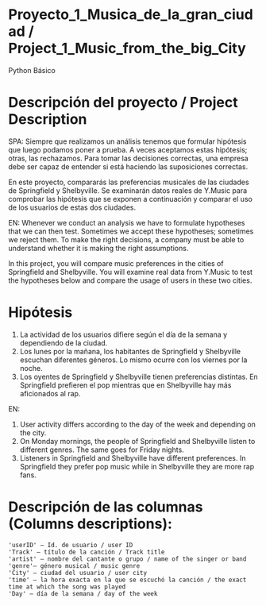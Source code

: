 # Proyecto_1_Musica_de_la_gran_ciudad / Project_1_Music_from_the_big_City
Python Básico
# Descripción del proyecto / Project Description


SPA: Siempre que realizamos un análisis tenemos que formular hipótesis que luego podamos poner a prueba. A veces aceptamos estas hipótesis; otras, las rechazamos. Para tomar las decisiones correctas, una empresa debe ser capaz de entender si está haciendo las suposiciones correctas.

En este proyecto, compararás las preferencias musicales de las ciudades de Springfield y Shelbyville. Se examinarán datos reales de Y.Music para comprobar las hipótesis que se exponen a continuación y comparar el uso de los usuarios de estas dos ciudades.

EN: Whenever we conduct an analysis we have to formulate hypotheses that we can then test. Sometimes we accept these hypotheses; sometimes we reject them. To make the right decisions, a company must be able to understand whether it is making the right assumptions.

In this project, you will compare music preferences in the cities of Springfield and Shelbyville. You will examine real data from Y.Music to test the hypotheses below and compare the usage of users in these two cities.

# Hipótesis

  1.  La actividad de los usuarios difiere según el día de la semana y dependiendo de la ciudad.
  2.  Los lunes por la mañana, los habitantes de Springfield y Shelbyville escuchan diferentes géneros. Lo mismo ocurre con los viernes por la noche.
  3.  Los oyentes de Springfield y Shelbyville tienen preferencias distintas. En Springfield prefieren el pop mientras que en Shelbyville hay más aficionados al rap.

  EN:
  1. User activity differs according to the day of the week and depending on the city.
  2. On Monday mornings, the people of Springfield and Shelbyville listen to different genres. The same goes for Friday nights.
  3. Listeners in Springfield and Shelbyville have different preferences. In Springfield they prefer pop music while in Shelbyville they are more rap fans.


# Descripción de las columnas (Columns descriptions):

    'userID' — Id. de usuario / user ID
    'Track' — título de la canción / Track title
    'artist' — nombre del cantante o grupo / name of the singer or band
    'genre'— género musical / music genre
    'City' — ciudad del usuario / user city
    'time' — la hora exacta en la que se escuchó la canción / the exact time at which the song was played
    'Day' — día de la semana / day of the week
